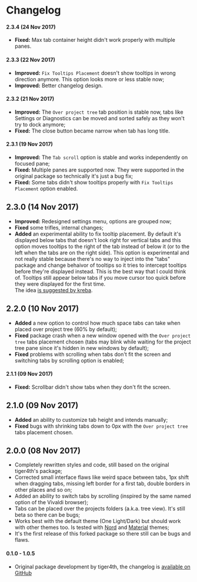 # Changelog

#### 2.3.4 (24 Nov 2017)
* **Fixed:** Max tab container height didn't work properly with multiple panes.

#### 2.3.3 (22 Nov 2017)
* **Improved:** `Fix Tooltips Placement` doesn't show tooltips in wrong direction anymore. This option looks more or less stable now;
* **Improved:** Better changelog design.

#### 2.3.2 (21 Nov 2017)
* **Improved:** The `Over project tree` tab position is stable now, tabs like Settings or Diagnostics can be moved and sorted safely as they won't try to dock anymore;
* **Fixed:** The close button became narrow when tab has long title.

#### 2.3.1 (19 Nov 2017)
* **Improved:** The `Tab scroll` option is stable and works independently on focused pane;
* **Fixed:** Multiple panes are supported now. They were supported in the original package so technically it's just a bug fix;
* **Fixed:** Some tabs didn't show tooltips properly with `Fix Tooltips Placement` option enabled.

## 2.3.0 (14 Nov 2017)
* **Improved:** Redesigned settings menu, options are grouped now;
* **Fixed** some trifles, internal changes;
* **Added** an experimental ability to fix tooltip placement. By default it's displayed below tabs that doesn't look right for vertical tabs and this option moves tooltips to the right of the tab instead of below it (or to the left when the tabs are on the right side). This option is experimental and not really stable because there's no way to inject into the "tabs" package and change behaivor of tooltips so it tries to intercept tooltips before they're displayed instead. This is the best way that I could think of. Tooltips still appear below tabs if you move cursor too quick before they were displayed for the first time.  
The idea [is suggested by kreba](https://github.com/tiger4th/vertical-tabs/issues/19).

## 2.2.0 (10 Nov 2017)
* **Added** a new option to control how much space tabs can take when placed over project tree (60% by default);
* **Fixed** package crash when a new window opened with the `Over project tree` tabs placement chosen (tabs may blink while waiting for the project tree pane since it's hidden in new windows by default);
* **Fixed** problems with scrolling when tabs don't fit the screen and switching tabs by scrolling option is enabled;

#### 2.1.1 (09 Nov 2017)
* **Fixed:** Scrollbar didn't show tabs when they don't fit the screen.

## 2.1.0 (09 Nov 2017)
* **Added** an ability to customize tab height and intends manually;
* **Fixed** bugs with shrinking tabs down to 0px with the `Over project tree` tabs placement chosen.

## 2.0.0 (08 Nov 2017)
* Completely rewritten styles and code, still based on the original tiger4th's package;
* Corrected small interface flaws like weird space between tabs, 1px shift when dragging tabs, missing left border for a first tab, double borders in other places and so on;
* Added an ability to switch tabs by scrolling (inspired by the same named option of the Vivaldi browser);
* Tabs can be placed over the projects folders (a.k.a. tree view). It's still beta so there can be bugs;
* Works best with the default theme (One Light/Dark) but should work with other themes too. Is tested with [Nord](https://atom.io/themes/nord-atom-ui) and [Material](https://atom.io/themes/atom-material-ui) themes;
* It's the first release of this forked package so there still can be bugs and flaws.

#### 0.1.0 - 1.0.5
* Original package development by tiger4th, the changelog is [available on GitHub](https://github.com/tiger4th/vertical-tabs/blob/v1.0.5/CHANGELOG.md)